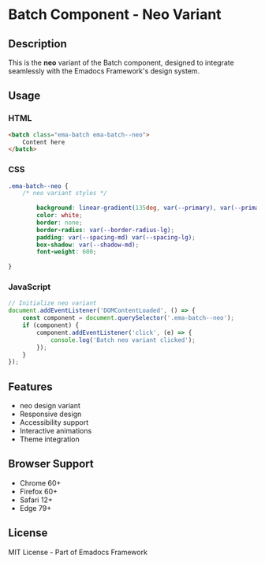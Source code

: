 # Batch Component - Neo Variant

## Description
This is the **neo** variant of the Batch component, designed to integrate seamlessly with the Emadocs Framework's design system.

## Usage

### HTML
```html
<batch class="ema-batch ema-batch--neo">
    Content here
</batch>
```

### CSS
```css
.ema-batch--neo {
    /* neo variant styles */
    
        background: linear-gradient(135deg, var(--primary), var(--primary-dark));
        color: white;
        border: none;
        border-radius: var(--border-radius-lg);
        padding: var(--spacing-md) var(--spacing-lg);
        box-shadow: var(--shadow-md);
        font-weight: 600;
    
}
```

### JavaScript
```javascript
// Initialize neo variant
document.addEventListener('DOMContentLoaded', () => {
    const component = document.querySelector('.ema-batch--neo');
    if (component) {
        component.addEventListener('click', (e) => {
            console.log('Batch neo variant clicked');
        });
    }
});
```

## Features
- neo design variant
- Responsive design
- Accessibility support
- Interactive animations
- Theme integration

## Browser Support
- Chrome 60+
- Firefox 60+
- Safari 12+
- Edge 79+

## License
MIT License - Part of Emadocs Framework
